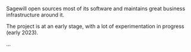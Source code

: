Sagewill open sources most of its software and maintains great business infrastructure around it. 

The project is at an early stage, with a lot of experimentation in progress (early 2023).

...

